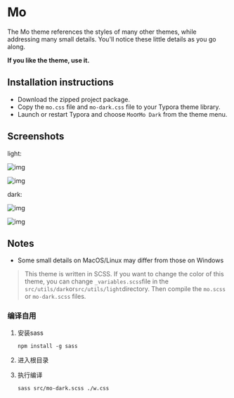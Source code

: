# Mo

The Mo theme references the styles of many other themes, while addressing many small details. You'll notice these little details as you go along.

**If you like the theme, use it.**

## Installation instructions

- Download the zipped project package.
- Copy the `mo.css` file and `mo-dark.css` file to your Typora theme library.
- Launch or restart Typora and choose `Mo`or`Mo Dark` from the theme menu.

## Screenshots

light:

![img](images/light1.png)





![img](images/light2.png)



dark:

![img](images/dark1.png)





![img](images/dark2.png)

## Notes

- Some small details on MacOS/Linux may differ from those on Windows

> This theme is written in SCSS. If you want to change the color of this theme, you can change `_variables.scss`file in the `src/utils/dark`or`src/utils/light`directory. Then compile the `mo.scss` or `mo-dark.scss` files.


### 编译自用

1. 安装sass

   ```
   npm install -g sass
   ```

2. 进入根目录

3. 执行编译

   ```
   sass src/mo-dark.scss ./w.css
   ```

